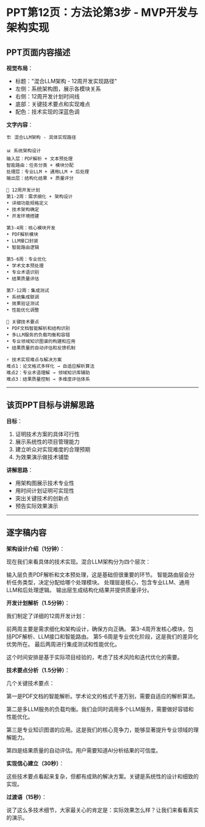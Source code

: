 # PPT第12页：方法论第3步 - MVP开发与架构实现

## PPT页面内容描述

**视觉布局**：
- 标题："混合LLM架构 - 12周开发实现路径"
- 左侧：系统架构图，展示各模块关系
- 右侧：12周开发计划时间线
- 底部：关键技术要点和实现难点
- 配色：技术实现的深蓝色调

**文字内容**：
```
🏗️ 混合LLM架构 - 具体实现路径

📊 系统架构设计
输入层：PDF解析 + 文本预处理
智能路由：任务分类 + 模块分配  
处理层：专业LLM + 通用LLM + 后处理
输出层：结构化结果 + 质量评分

📅 12周开发计划
第1-2周：需求细化 + 架构设计
• 详细功能规格定义
• 技术架构确定
• 开发环境搭建

第3-4周：核心模块开发  
• PDF解析模块
• LLM接口封装
• 智能路由逻辑

第5-6周：专业优化
• 学术文本预处理
• 专业术语识别
• 结果质量评估

第7-12周：集成测试
• 系统集成联调
• 效果验证测试
• 性能优化调整

🔑 关键技术要点
• PDF文档智能解析和结构识别
• 多LLM服务的负载均衡和容错
• 专业领域知识图谱的构建和应用
• 结果质量的自动评估和反馈机制

⚡ 技术实现难点与解决方案
难点1：论文格式多样化 → 自适应解析算法
难点2：专业术语理解 → 领域知识库辅助
难点3：结果质量控制 → 多维度评估体系
```

---

## 该页PPT目标与讲解思路

**目标**：
1. 证明技术方案的具体可行性
2. 展示系统性的项目管理能力
3. 建立听众对实现难度的合理预期
4. 为效果演示做技术铺垫

**讲解思路**：
- 用架构图展示技术专业性
- 用时间计划证明可实现性
- 突出关键技术的创新点
- 预告实际效果演示

---

## 逐字稿内容

**架构设计介绍（1分钟）**：

现在我们来看具体的技术实现。混合LLM架构分为四个层次：

输入层负责PDF解析和文本预处理，这是基础但很重要的环节。
智能路由层会分析任务类型，决定分配给哪个处理模块。
处理层是核心，包含专业LLM、通用LLM和后处理逻辑。
输出层生成结构化结果并提供质量评分。

**开发计划解析（1.5分钟）**：

我们制定了详细的12周开发计划：

前两周主要是需求细化和架构设计，确保方向正确。
第3-4周开发核心模块，包括PDF解析、LLM接口和智能路由。
第5-6周是专业优化阶段，这是我们的差异化优势所在。
最后两周进行集成测试和性能优化。

这个时间安排是基于实际项目经验的，考虑了技术风险和迭代优化的需要。

**技术要点分析（1.5分钟）**：

几个关键技术要点：

第一是PDF文档的智能解析。学术论文的格式千差万别，需要自适应的解析算法。

第二是多LLM服务的负载均衡。我们会同时调用多个LLM服务，需要做好容错和性能优化。

第三是专业知识图谱的应用。这是我们的核心竞争力，能够显著提升专业领域的理解能力。

第四是结果质量的自动评估。用户需要知道AI分析结果的可信度。

**实现信心建立（30秒）**：

这些技术要点看起来复杂，但都有成熟的解决方案。关键是系统性的设计和细致的实现。

**过渡语（15秒）**：

说了这么多技术细节，大家最关心的肯定是：实际效果怎么样？让我们来看看真实的演示。 
